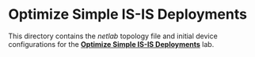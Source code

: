 # Optimize Simple IS-IS Deployments

This directory contains the *netlab* topology file and initial device configurations for the **[Optimize Simple IS-IS Deployments](../../docs/basic/6-level-2.md)** lab.

